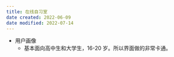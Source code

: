 ```yaml
---
title: 在线自习室
date created: 2022-06-09
date modified: 2022-07-14
---
```

- 用户画像
	- 基本面向高中生和大学生，16-20 岁。所以界面做的非常卡通。
